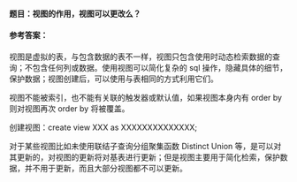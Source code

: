 #### **题目**：视图的作用，视图可以更改么？

#### **参考答案**：

视图是虚拟的表，与包含数据的表不一样，视图只包含使用时动态检索数据的查询；不包含任何列或数据。使用视图可以简化复杂的 sql 操作，隐藏具体的细节，保护数据；视图创建后，可以使用与表相同的方式利用它们。

视图不能被索引，也不能有关联的触发器或默认值，如果视图本身内有 order by 则对视图再次 order by 将被覆盖。

创建视图：create view XXX as XXXXXXXXXXXXXX;

对于某些视图比如未使用联结子查询分组聚集函数 Distinct Union 等，是可以对其更新的，对视图的更新将对基表进行更新；但是视图主要用于简化检索，保护数据，并不用于更新，而且大部分视图都不可以更新。
